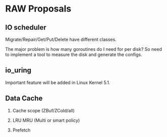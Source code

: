 RAW Proposals
===

## IO scheduler

Migrate/Repair/Get/Put/Delete have different classes.

The major problem is how many goroutines do I need for per disk? So need to implement a tool to measure
the disk and generate the configs.

## io_uring

Important feature will be added in Linux Kernel 5.1.

## Data Cache

1. Cache scope (ZBuf/ZCold/all)

2. LRU MRU (Multi or smart policy)

3. Prefetch
